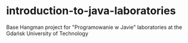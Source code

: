 # introduction-to-java-laboratories
Base Hangman project for "Programowanie w Javie" laboratories at the Gdańsk University of Technology
